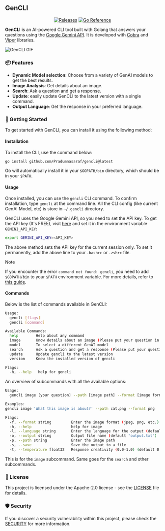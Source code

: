 ## GenCLI

<div align="center">

[![Releases](https://github.com/Pradumnasaraf/gencli/actions/workflows/releases.yml/badge.svg)](https://github.com/Pradumnasaraf/gencli/actions/workflows/releases.yml) [![Go Reference](https://pkg.go.dev/badge/github.com/Pradumnasaraf/gencli.svg)](https://pkg.go.dev/github.com/Pradumnasaraf/gencli)

</div>

**GenCLI** is an AI-powered CLI tool built with Golang that answers your questions using the [Google Gemini API](https://gemini.google.com). It is developed with [Cobra](https://github.com/spf13/cobra) and [Viper](https://github.com/spf13/viper) libraries.

![GenCLI GIF](https://github.com/Pradumnasaraf/gencli/assets/51878265/f230a612-c51b-45b1-bbab-772110efcaf4)

### 📦 Features

- **Dynamic Model selection**: Choose from a variety of GenAI models to get the best results.
- **Image Analysis**: Get details about an image.
- **Search**: Ask a question and get a response.
- **Update**: easily update GenCLI to the latest version with a single command.
- **Output Language**: Get the response in your preferred language.

### 🚀 Getting Started

To get started with GenCLI, you can install it using the following method:

#### Installation

To install the CLI, use the command below:

```bash
go install github.com/Pradumnasaraf/gencli@latest
```

Go will automatically install it in your `$GOPATH/bin` directory, which should be in your `$PATH`.

#### Usage

Once installed, you can use the `gencli` CLI command. To confirm installation, type `gencli` at the command line. All the CLI config (like current GenAI Model, etc) is store in `~/.gencli` directory.

GenCLI uses the Google Gemini API, so you need to set the API key. To get the API key (It's FREE), visit [here](https://aistudio.google.com/app/apikey?_gl=1*1n5ijhw*_ga*MTQxNDQ2MjcyNi4xNzE5MDU4OTE0*_ga_P1DBVKWT6V*MTcxOTkzNTQzOC4zLjEuMTcxOTkzNTQ3My4yNS4wLjEzODczMjU2OA) and set it in the environment variable `GEMINI_API_KEY`:

```bash
export GEMINI_API_KEY=<API_KEY>
```

The above method sets the API key for the current session only. To set it permanently, add the above line to your `.bashrc` or `.zshrc` file.

> [!NOTE]  
> If you encounter the error `command not found: gencli`, you need to add `$GOPATH/bin` to your `$PATH` environment variable. For more details, refer to [this guide](https://gist.github.com/Pradumnasaraf/ca6f9a0507089a4c44881446cdda4aa3).

#### Commands

Below is the list of commands available in GenCLI:

```bash
Usage:
  gencli [flags]
  gencli [command]

Available Commands:
  help        Help about any command
  image       Know details about an image (Please put your question in quotes)
  model       To select a different GenAI model
  search      Ask a question and get a response (Please put your question in quotes)
  update      Update gencli to the latest version
  version     Know the installed version of gencli

Flags:
  -h, --help   help for gencli
```

An overview of subcommands with all the available options:

```bash
Usage:
  gencli image [your question] --path [image path] --format [image format] [flags]

Examples:
gencli image 'What this image is about?' --path cat.png --format png

Flags:
  -f, --format string         Enter the image format (jpeg, png, etc.) (default "jpeg")
  -h, --help                  help for image
  -l, --language string       Enter the language for the output (default "english")
  -o, --output string         Output file name (default "output.txt")
  -p, --path string           Enter the image path
  -s, --save                  Save the output to a file
  -t, --temperature float32   Response creativity (0.0-1.0) (default 0.5)
```

This is for the `image` subcommand. Same goes for the `search` and other subcommands.

### 📜 License

This project is licensed under the Apache-2.0 license - see the [LICENSE](LICENSE) file for details.

### 🛡 Security

If you discover a security vulnerability within this project, please check the [SECURITY](SECURITY.md) for more information.
